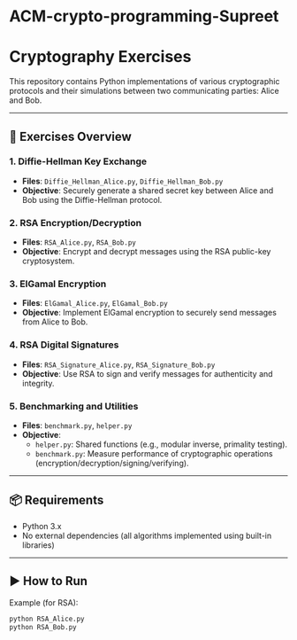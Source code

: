 # ACM-crypto-programming-Supreet

# Cryptography Exercises

This repository contains Python implementations of various cryptographic protocols and their simulations between two communicating parties: Alice and Bob.

---

## 🔐 Exercises Overview

### 1. Diffie-Hellman Key Exchange
- **Files**: `Diffie_Hellman_Alice.py`, `Diffie_Hellman_Bob.py`
- **Objective**: Securely generate a shared secret key between Alice and Bob using the Diffie-Hellman protocol.

### 2. RSA Encryption/Decryption
- **Files**: `RSA_Alice.py`, `RSA_Bob.py`
- **Objective**: Encrypt and decrypt messages using the RSA public-key cryptosystem.

### 3. ElGamal Encryption
- **Files**: `ElGamal_Alice.py`, `ElGamal_Bob.py`
- **Objective**: Implement ElGamal encryption to securely send messages from Alice to Bob.

### 4. RSA Digital Signatures
- **Files**: `RSA_Signature_Alice.py`, `RSA_Signature_Bob.py`
- **Objective**: Use RSA to sign and verify messages for authenticity and integrity.

### 5. Benchmarking and Utilities
- **Files**: `benchmark.py`, `helper.py`
- **Objective**:
  - `helper.py`: Shared functions (e.g., modular inverse, primality testing).
  - `benchmark.py`: Measure performance of cryptographic operations (encryption/decryption/signing/verifying).

---

## 📦 Requirements

- Python 3.x
- No external dependencies (all algorithms implemented using built-in libraries)

---

## ▶️ How to Run

Example (for RSA):
```bash
python RSA_Alice.py
python RSA_Bob.py
